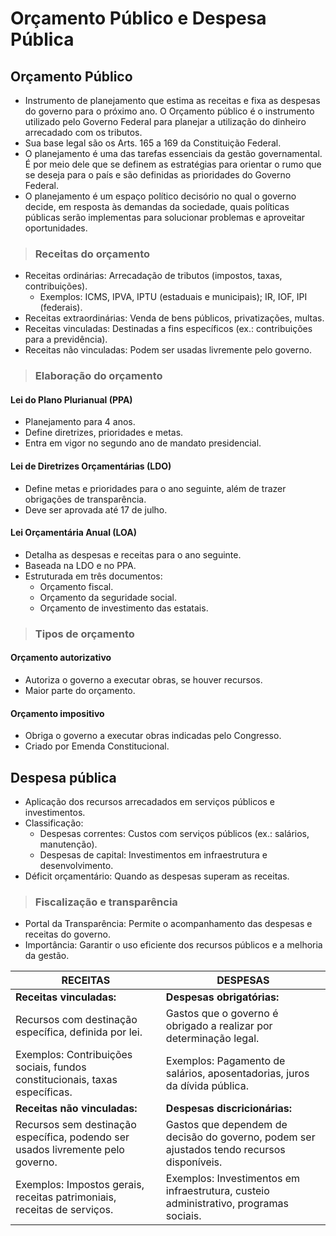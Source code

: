 # Orçamento Público e Despesa Pública

## Orçamento Público
- Instrumento de planejamento que estima as receitas e fixa as despesas do governo para o próximo ano. O Orçamento público é o instrumento utilizado pelo Governo Federal para planejar a utilização do dinheiro arrecadado com os tributos.
- Sua base legal são os Arts. 165 a 169 da Constituição Federal.
- O planejamento é uma das tarefas essenciais da gestão governamental. É por meio dele que se definem as estratégias para orientar o rumo que se deseja para o país e são definidas as prioridades do Governo Federal. 
- O planejamento é um espaço político decisório no qual o governo decide, em resposta às demandas da sociedade, quais políticas públicas serão implementas para solucionar problemas e aproveitar oportunidades.

> ### Receitas do orçamento
- Receitas ordinárias: Arrecadação de tributos (impostos, taxas, contribuições).
  - Exemplos: ICMS, IPVA, IPTU (estaduais e municipais); IR, IOF, IPI (federais).
- Receitas extraordinárias: Venda de bens públicos, privatizações, multas.
- Receitas vinculadas: Destinadas a fins específicos (ex.: contribuições para a previdência).
- Receitas não vinculadas: Podem ser usadas livremente pelo governo.

> ### Elaboração do orçamento

#### Lei do Plano Plurianual (PPA)
- Planejamento para 4 anos.
- Define diretrizes, prioridades e metas.
- Entra em vigor no segundo ano de mandato presidencial.

#### Lei de Diretrizes Orçamentárias (LDO)
- Define metas e prioridades para o ano seguinte, além de trazer obrigações de transparência.
- Deve ser aprovada até 17 de julho.

#### Lei Orçamentária Anual (LOA)
- Detalha as despesas e receitas para o ano seguinte.
- Baseada na LDO e no PPA.
- Estruturada em três documentos:
  - Orçamento fiscal.
  - Orçamento da seguridade social.
  - Orçamento de investimento das estatais.

> ### Tipos de orçamento

#### Orçamento autorizativo
- Autoriza o governo a executar obras, se houver recursos.
- Maior parte do orçamento.

#### Orçamento impositivo
- Obriga o governo a executar obras indicadas pelo Congresso.
- Criado por Emenda Constitucional.

## Despesa pública
- Aplicação dos recursos arrecadados em serviços públicos e investimentos.
- Classificação:
  - Despesas correntes: Custos com serviços públicos (ex.: salários, manutenção).
  - Despesas de capital: Investimentos em infraestrutura e desenvolvimento.
- Déficit orçamentário: Quando as despesas superam as receitas.

> ### Fiscalização e transparência
- Portal da Transparência: Permite o acompanhamento das despesas e receitas do governo.
- Importância: Garantir o uso eficiente dos recursos públicos e a melhoria da gestão.

| RECEITAS                                                                        | DESPESAS                                                                                   |
|---------------------------------------------------------------------------------|--------------------------------------------------------------------------------------------|
| **Receitas vinculadas:**                                                        | **Despesas obrigatórias:**                                                                 |
| Recursos com destinação específica, definida por lei.                           | Gastos que o governo é obrigado a realizar por determinação legal.                         |
| Exemplos: Contribuições sociais, fundos constitucionais, taxas específicas.     | Exemplos: Pagamento de salários, aposentadorias, juros da dívida pública.                  |
| **Receitas não vinculadas:**                                                    | **Despesas discricionárias:**                                                              |
| Recursos sem destinação específica, podendo ser usados livremente pelo governo. | Gastos que dependem de decisão do governo, podem ser ajustados tendo recursos disponíveis. |
| Exemplos: Impostos gerais, receitas patrimoniais, receitas de serviços.         | Exemplos: Investimentos em infraestrutura, custeio administrativo, programas sociais.      |